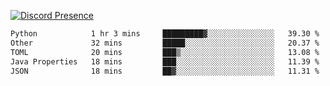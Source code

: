 [![Discord Presence](https://lanyard.cnrad.dev/api/689805100331696149)](https://discord.com/users/689805100331696149)

<!--START_SECTION:waka-->

```txt
Python            1 hr 3 mins     █████████▓░░░░░░░░░░░░░░░   39.30 %
Other             32 mins         █████░░░░░░░░░░░░░░░░░░░░   20.37 %
TOML              20 mins         ███▒░░░░░░░░░░░░░░░░░░░░░   13.08 %
Java Properties   18 mins         ███░░░░░░░░░░░░░░░░░░░░░░   11.39 %
JSON              18 mins         ██▓░░░░░░░░░░░░░░░░░░░░░░   11.31 %
```

<!--END_SECTION:waka-->
<img src="https://hit.yhype.me/github/profile?user_id=53441990" alt="">
